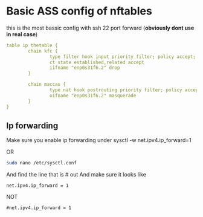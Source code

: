 # Basic ASS config of nftables
this is the most bassic config with ssh 22 port forward (**obviously dont use in real case**)

```yaml
table ip thetable {
        chain kfc {
                type filter hook input priority filter; policy accept;
                ct state established,related accept
                iifname "enp0s31f6.2" drop
        }

        chain maccas {
                type nat hook postrouting priority filter; policy accept;
                oifname "enp0s31f6.2" masquerade
        }
}
```
## Ip forwarding
Make sure you enable ip forwarding under 
sysctl -w net.ipv4.ip_forward=1

OR
```bash
sudo nano /etc/sysctl.conf
```
And find the line that is # out
And make sure it looks like 
```
net.ipv4.ip_forward = 1
```
NOT
```
#net.ipv4.ip_forward = 1
```